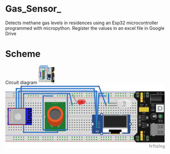 # Gas_Sensor_
Detects methane gas levels in residences using an Esp32 microcontroller programmed with micropython. Register the values ​​in an excel file in Google Drive

# Scheme
Circuit diagram
<img src="Images/Scheme_Gas_Sensor.png" width="50" height="60">
![](Images/Scheme_Gas_Sensor.png)
